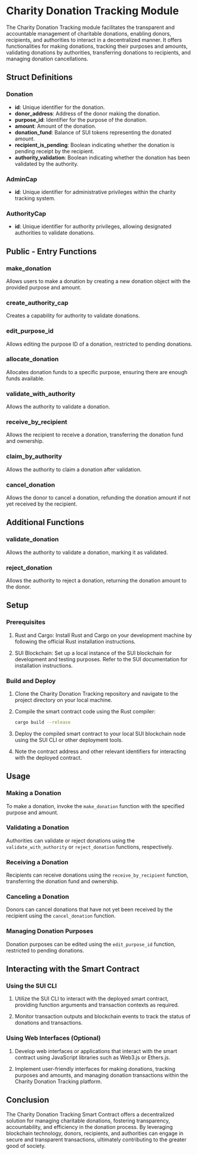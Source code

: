 # Charity Donation Tracking Module

The Charity Donation Tracking module facilitates the transparent and accountable management of charitable donations, enabling donors, recipients, and authorities to interact in a decentralized manner. It offers functionalities for making donations, tracking their purposes and amounts, validating donations by authorities, transferring donations to recipients, and managing donation cancellations.

## Struct Definitions

### Donation
- **id**: Unique identifier for the donation.
- **donor_address**: Address of the donor making the donation.
- **purpose_id**: Identifier for the purpose of the donation.
- **amount**: Amount of the donation.
- **donation_fund**: Balance of SUI tokens representing the donated amount.
- **recipient_is_pending**: Boolean indicating whether the donation is pending receipt by the recipient.
- **authority_validation**: Boolean indicating whether the donation has been validated by the authority.

### AdminCap
- **id**: Unique identifier for administrative privileges within the charity tracking system.

### AuthorityCap
- **id**: Unique identifier for authority privileges, allowing designated authorities to validate donations.

## Public - Entry Functions

### make_donation
Allows users to make a donation by creating a new donation object with the provided purpose and amount.

### create_authority_cap
Creates a capability for authority to validate donations.

### edit_purpose_id
Allows editing the purpose ID of a donation, restricted to pending donations.

### allocate_donation
Allocates donation funds to a specific purpose, ensuring there are enough funds available.

### validate_with_authority
Allows the authority to validate a donation.

### receive_by_recipient
Allows the recipient to receive a donation, transferring the donation fund and ownership.

### claim_by_authority
Allows the authority to claim a donation after validation.

### cancel_donation
Allows the donor to cancel a donation, refunding the donation amount if not yet received by the recipient.

## Additional Functions

### validate_donation
Allows the authority to validate a donation, marking it as validated.

### reject_donation
Allows the authority to reject a donation, returning the donation amount to the donor.

## Setup

### Prerequisites

1. Rust and Cargo: Install Rust and Cargo on your development machine by following the official Rust installation instructions.

2. SUI Blockchain: Set up a local instance of the SUI blockchain for development and testing purposes. Refer to the SUI documentation for installation instructions.

### Build and Deploy

1. Clone the Charity Donation Tracking repository and navigate to the project directory on your local machine.

2. Compile the smart contract code using the Rust compiler:

   ```bash
   cargo build --release
   ```

3. Deploy the compiled smart contract to your local SUI blockchain node using the SUI CLI or other deployment tools.

4. Note the contract address and other relevant identifiers for interacting with the deployed contract.

## Usage

### Making a Donation

To make a donation, invoke the `make_donation` function with the specified purpose and amount.

### Validating a Donation

Authorities can validate or reject donations using the `validate_with_authority` or `reject_donation` functions, respectively.

### Receiving a Donation

Recipients can receive donations using the `receive_by_recipient` function, transferring the donation fund and ownership.

### Canceling a Donation

Donors can cancel donations that have not yet been received by the recipient using the `cancel_donation` function.

### Managing Donation Purposes

Donation purposes can be edited using the `edit_purpose_id` function, restricted to pending donations.

## Interacting with the Smart Contract

### Using the SUI CLI

1. Utilize the SUI CLI to interact with the deployed smart contract, providing function arguments and transaction contexts as required.

2. Monitor transaction outputs and blockchain events to track the status of donations and transactions.

### Using Web Interfaces (Optional)

1. Develop web interfaces or applications that interact with the smart contract using JavaScript libraries such as Web3.js or Ethers.js.

2. Implement user-friendly interfaces for making donations, tracking purposes and amounts, and managing donation transactions within the Charity Donation Tracking platform.

## Conclusion

The Charity Donation Tracking Smart Contract offers a decentralized solution for managing charitable donations, fostering transparency, accountability, and efficiency in the donation process. By leveraging blockchain technology, donors, recipients, and authorities can engage in secure and transparent transactions, ultimately contributing to the greater good of society.